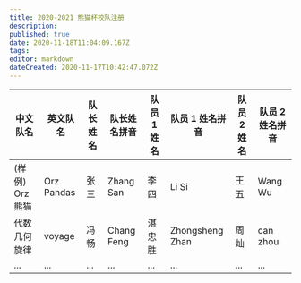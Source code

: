 ```yaml
---
title: 2020-2021 熊猫杯校队注册
description: 
published: true
date: 2020-11-18T11:04:09.167Z
tags: 
editor: markdown
dateCreated: 2020-11-17T10:42:47.072Z
---
```



| 中文队名 | 英文队名 | 队长姓名 | 队长姓名拼音 | 队员 1 姓名 | 队员 1 姓名拼音 | 队员 2 姓名 | 队员 2 姓名拼音 |
|-|-|-|-|-|-|-|-|
| (样例) Orz 熊猫 | Orz Pandas | 张三 | Zhang San | 李四 | Li Si | 王五 | Wang Wu |
| 代数几何旋律 | voyage | 冯畅 | Chang Feng | 湛忠胜 | Zhongsheng Zhan | 周灿 | can zhou |
| ... | ... | ... | ... | ... | ... | ... | ... |
